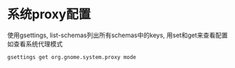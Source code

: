 # 系统proxy配置
使用gsettings, list-schemas列出所有schemas中的keys, 用set和get来查看配置
如查看系统代理模式
```
gsettings get org.gnome.system.proxy mode
```